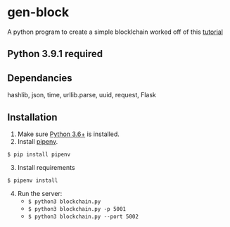 # gen-block
A python program to create a simple blocklchain
worked off of this [tutorial](https://hackernoon.com/learn-blockchains-by-building-one-117428612f46)

## Python 3.9.1 required

## Dependancies
hashlib, json, time, urllib.parse, uuid, request, Flask

## Installation

1. Make sure [Python 3.6+](https://www.python.org/downloads/) is installed. 
2. Install [pipenv](https://github.com/kennethreitz/pipenv). 

```
$ pip install pipenv 
```
3. Install requirements  
```
$ pipenv install 
``` 

4. Run the server:
    * `$ python3 blockchain.py` 
    * `$ python3 blockchain.py -p 5001`
    * `$ python3 blockchain.py --port 5002`
